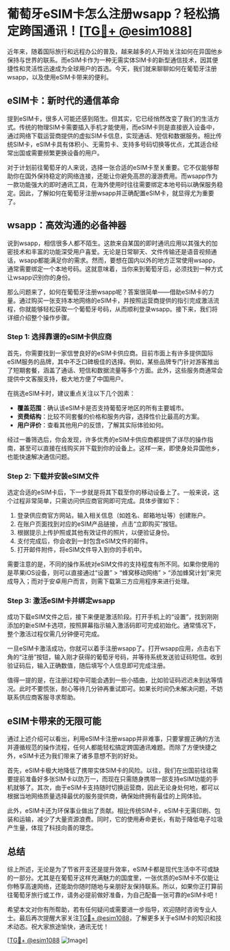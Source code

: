 # 葡萄牙eSIM卡怎么注册wsapp？轻松搞定跨国通讯！[[TG💪+ @esim1088](https://t.me/s/esim1088)]

近年来，随着国际旅行和远程办公的普及，越来越多的人开始关注如何在异国他乡保持与世界的联系。而eSIM卡作为一种无需实体SIM卡的新型通信技术，因其便捷性和灵活性迅速成为全球用户的首选。今天，我们就来聊聊如何在葡萄牙注册wsapp，以及使用eSIM卡带来的便利。

## eSIM卡：新时代的通信革命

提到eSIM卡，很多人可能还感到陌生。但其实，它已经悄然改变了我们的生活方式。传统的物理SIM卡需要插入手机才能使用，而eSIM卡则是直接嵌入设备中，通过网络下载运营商提供的虚拟SIM卡信息，实现通话、短信和数据服务。相比传统SIM卡，eSIM卡具有体积小、无需剪卡、支持多号码切换等优点，尤其适合经常出国或需要频繁更换设备的用户。

对于计划前往葡萄牙的人来说，选择一张合适的eSIM卡至关重要。它不仅能够帮助你在国外保持稳定的网络连接，还能让你避免高昂的漫游费用。而wsapp作为一款功能强大的即时通讯工具，在海外使用时往往需要绑定本地号码以确保服务稳定。因此，了解如何在葡萄牙注册wsapp并正确配置eSIM卡，就显得尤为重要了。

## wsapp：高效沟通的必备神器

说到wsapp，相信很多人都不陌生。这款来自某国的即时通讯应用以其强大的加密技术和丰富的功能深受用户喜爱。无论是日常聊天、文件传输还是语音视频通话，wsapp都能满足你的需求。然而，要想在国内以外的地方正常使用wsapp，通常需要绑定一个本地号码。这就意味着，当你来到葡萄牙后，必须找到一种方式让wsapp识别你的身份。

那么问题来了，如何在葡萄牙注册wsapp呢？答案很简单——借助eSIM卡的力量。通过购买一张支持本地网络的eSIM卡，并按照运营商提供的指引完成激活流程，你就能够轻松获取一个葡萄牙号码，从而顺利登录wsapp。接下来，我们将详细介绍整个操作步骤。

### Step 1: 选择靠谱的eSIM卡供应商

首先，你需要找到一家信誉良好的eSIM卡供应商。目前市面上有许多提供国际eSIM服务的品牌，其中不乏口碑极佳的选择。例如，某些品牌专门针对游客推出了短期套餐，涵盖了通话、短信和数据流量等多个方面。此外，这些服务商通常会提供中文客服支持，极大地方便了中国用户。

在挑选eSIM卡时，建议重点关注以下几个因素：
- **覆盖范围**：确认该eSIM卡是否支持葡萄牙地区的所有主要城市。
- **资费结构**：比较不同套餐的价格和服务内容，选择性价比最高的方案。
- **用户评价**：查看其他用户的反馈，了解其实际体验如何。

经过一番筛选后，你会发现，许多优秀的eSIM卡供应商都提供了详尽的操作指南，甚至可以直接在线购买并下载到你的设备上。这样一来，即使身处异国他乡，也能快速解决通信问题。

### Step 2: 下载并安装eSIM文件

选定合适的eSIM卡后，下一步就是将其下载至你的移动设备上了。一般来说，这个过程非常简单，只需访问供应商官网即可完成。具体步骤如下：

1. 登录供应商官方网站，输入相关信息（如姓名、邮箱地址等）创建账户。
2. 在账户页面找到对应的eSIM产品链接，点击“立即购买”按钮。
3. 根据提示上传护照或其他有效证件的照片，以便验证身份。
4. 支付完成后，你会收到一封包含eSIM文件的邮件。
5. 打开邮件附件，将eSIM文件导入到你的手机中。

需要注意的是，不同的操作系统对eSIM文件的支持程度有所不同。如果你使用的是苹果iOS设备，则可以直接通过“设置” > “蜂窝移动网络” > “添加蜂窝计划”来完成导入；而对于安卓用户而言，则需下载第三方应用程序来进行处理。

### Step 3: 激活eSIM卡并绑定wsapp

成功下载eSIM文件之后，接下来便是激活阶段。打开手机上的“设置”，找到刚刚添加的新eSIM卡选项，按照屏幕指示输入激活码即可完成初始化。通常情况下，整个激活过程仅需几分钟便可完成。

一旦eSIM卡激活成功，你就可以着手注册wsapp了。打开wsapp应用，点击右下角的“注册”按钮，输入刚才获得的葡萄牙号码，并等待系统发送验证码短信。收到验证码后，输入正确数值，随后填写个人信息即可完成注册。

值得一提的是，在注册过程中可能会遇到一些小插曲，比如验证码迟迟未到达等情况。此时不要慌张，耐心等待几分钟再重试即可。如果长时间仍未解决问题，不妨联系供应商客服寻求帮助。

## eSIM卡带来的无限可能

通过上述介绍可以看出，利用eSIM卡注册wsapp并非难事，只要掌握正确的方法并遵循规范的操作流程，任何人都能轻松搞定跨国通讯难题。而除了方便快捷之外，eSIM卡还为我们带来了诸多意想不到的好处。

首先，eSIM卡极大地降低了携带实体SIM卡的风险。以往，我们在出国前往往需要提前准备好多张SIM卡以防万一，而现在只需随身携带一部支持eSIM功能的手机就够了。其次，由于eSIM卡支持随时切换运营商，因此无论身处何地，都可以根据当地网络质量选择最优的服务提供商，确保始终拥有最佳的上网体验。

此外，eSIM卡还为环保事业做出了贡献。相比传统SIM卡，eSIM卡无需印刷、包装和运输，减少了大量资源浪费。同时，它的使用寿命更长，有助于降低电子垃圾产生量，体现了科技向善的理念。

## 总结

综上所述，无论是为了节省开支还是提升效率，eSIM卡都是现代生活中不可或缺的一部分。尤其是在葡萄牙这样充满魅力的国度里，一张优质的eSIM卡不仅能让你畅享高速网络，还能助你随时随地与亲朋好友保持联系。所以，如果你正打算前往葡萄牙旅行或工作，请务必提前做好准备，为自己配备一张可靠的eSIM卡吧！

希望本文对你有所帮助，若有任何疑问或需要进一步指导，欢迎随时咨询专业人士。最后再次提醒大家关注[TG💪+ @esim1088](https://t.me/s/esim1088)，了解更多关于eSIM卡的知识和技术动态。祝大家旅途愉快，通讯无忧！

[[TG💪+ @esim1088](https://t.me/s/esim1088) ![Image](https://i.postimg.cc/4NQfJmqS/Snipaste-2025-05-13-00-14-12.png)]
